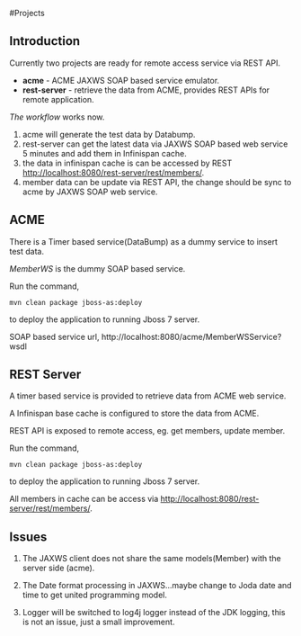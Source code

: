 #Projects

## Introduction

Currently two projects are ready for remote access service via REST API.

* **acme** - ACME JAXWS SOAP based service emulator.
* **rest-server** - retrieve the data from ACME, provides REST APIs for remote application.

*The workflow* works now.

1. acme will generate the test data by Databump.
2. rest-server can get the latest data via JAXWS SOAP based web service 5 minutes and add them in Infinispan cache.
3. the data in infinispan cache is can be accessed by REST [http://localhost:8080/rest-server/rest/members/](http://localhost:8080/rest-server/rest/members/). 
4. member data can be update via REST API, the change should be sync to acme by JAXWS SOAP web service.

## ACME

There is a Timer based service(DataBump) as a dummy service to insert test data.

*MemberWS* is the dummy SOAP based service.

Run the command, 

	mvn clean package jboss-as:deploy

to deploy the application to running Jboss 7 server.

SOAP based service url, http://localhost:8080/acme/MemberWSService?wsdl


## REST Server

A timer based service is provided to retrieve data from ACME web service.

A Infinispan base cache is configured to store the data from ACME.

REST API is exposed to remote access, eg. get members, update member.

Run the command, 

	mvn clean package jboss-as:deploy

to deploy the application to running Jboss 7 server.

All members in cache can be access via [http://localhost:8080/rest-server/rest/members/](http://localhost:8080/rest-server/rest/members/).

## Issues

1. The JAXWS client does not share the same models(Member) with the server side (acme).

2. The Date format processing in JAXWS...maybe change to Joda date and time to get united programming model.
 
3. Logger will be switched to log4j logger instead of the JDK logging, this is not an issue, just a small improvement.
